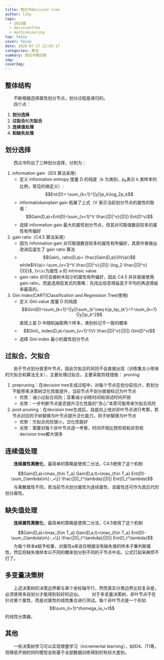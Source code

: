 ```yaml
---
title: 西瓜书decision tree
author: lihy
tags:
  - 2020夏
  - decisionTree
  - machineLearing
top: false
cover: false
date: 2020-07-27 22:03:17
categories: 算法
summary: 西瓜书第四章
img:
coverImg:
---
```


## 整体结构

&emsp;&emsp;不断根据选择属性划分节点，划分过程是递归的。  
&emsp;&emsp;四个点：

1. **划分选择**
2. **过拟合**和**欠拟合**
3. **连续值处理**
4. **和缺失处理**

## 划分选择

&emsp;&emsp;西瓜书列出了三种划分选择，分别为：

1. information gain（ID3 算法采用）
   - 定义 information entropy 度量 D 的纯度（k 为类别，$p_k$表示 k 类样本的比例，常见的熵定义）:$$Ent(D)=-\sum_{k=1}^{|y|}p_k\log_2p_k$$
   - informatiokanqilain gain 拓展了上式（V 表示当前划分节点的属性的取值：$$Gain(D,a)=Ent(D)-\sum_{v=1}^V \frac{|D|^v}{|D|} Ent(D^v)$$
   - 选择 information gain 最大的属性划分节点，但其对可取值数目较多的属性有所偏好
2. gain ratio（C4.5 算法采用）
   - 因为 information gain 对可取值数目较多的属性有所偏好，其原作者做出改进后诞生了 gain ratio 算法
   - $$Gain\_ ratio(D,a)= \frac{Gain(D,a)}{IV(a)}$$
      while$IV(a)=-\sum_{v=1}^V \frac{|D|^v}{|D|} \log_2 \frac{|D|^v}{|D|}$, `IV(a)`为属性 a 的 intrinsic value.
   - gain ratio 对可去植树木较少的属性有所偏好，因此 C4.5 并非直接使用 gain ratio，而是选用启发式的策略：先找出信息增益高于平均的再选增益率最高的。
3. Gini index(CART(Classification and Regression Tree)使用)
   - 定义 Gini value 度量 D 的纯度$$Gini(D)=\sum_{k=1}^{|y|}\sum_{k'\neq k}p_kp_{k'}=1-\sum_{k=1}{|y|}p_k^2$$直观上是 D 中随机抽取两个样本，类别标记不一致的概率
   - $$Gini\_ index(D,a)=\sum_{v=1}^{V} \frac{|D|^v}{|D|} Gini(D^v)$$
   - 选择 Gini index 最小的属性划分节点

## 过拟合、欠拟合

&emsp;&emsp;由于节点划分直至叶节点，因此欠拟合的风险不会直接出现（训练集太小带来的欠拟合和算法无关），主要处理过拟合。主要采取剪枝措施：
pruning:

1. prepruning：在decision tree生成过程中，对每个节点在划分前估计，若划分不能带来决策树泛化性能提升，当前节点不划分直接标记为叶节点
   - 优势：减小过拟合风险；显著减小训练时间和测试时间开销
   - 劣势：一步判断节点是否提升泛化性能的“贪心”本质可能带来欠拟合风险
2. post-pruning：在decision tree生成后，自底向上地对非叶节点进行考察，若节点对应的子树替换为叶节点提升泛化能力，将子树替换为叶节点
   - 优势：欠拟合风险很小，泛化性能好
   - 劣势：需要对每个非叶节点逐一考察，时间开销比预剪枝和非剪枝decision tree都大很多

## 连续值处理

&emsp;&emsp;**连续属性离散化**，最简单的策略是使用二分法，C4.5使用了这个机制

$$Gain(D,a)=\max_{t\in T_a} Gain(D,a,t)=\max_{t\in T_a} Ent(D)-\sum_{\lambda\in\{-,+\}} \frac{|D|_t^\lambda}{|D|} Ent(D_t^\lambda)$$
&emsp;&emsp;与离散属性不同，若当前节点划分属性为连续属性，该属性还可作为其后代的划分属性。

## 缺失值处理

&emsp;&emsp;**连续属性离散化**，最简单的策略是使用二分法，C4.5使用了这个机制

$$Gain(D,a)=\max_{t\in T_a} Gain(D,a,t)=\max_{t\in T_a} Ent(D)-\sum_{\lambda\in\{-,+\}} \frac{|D|_t^\lambda}{|D|} Ent(D_t^\lambda)$$
&emsp;&emsp;为每个样本$\mathbf{x}$赋予权重，对属性a来说仅根据没有缺失值的样本子集判断属性，然后将缺失值样本以不同的概率划分到不同的子节点中去。公式打起来麻烦不打了。

## 多变量决策树

&emsp;&emsp;上述决策树的决策边界都与某个坐标轴平行，然而真实分类边界比较复杂是，必须使用多段划分才能得到较好的近似。
&emsp;&emsp;对于多变量决策树，非叶节点不在针对某个属性，而是对属性的线性集合进行测试。每个非叶节点是一个形如$$\sum_{i=1}^d\omega_ia_i=t$$的线性分类器。

## 其他

&emsp;&emsp;一些决策树学习可以实现增量学习（incremental learning），如ID4、ITI等，但降低开销的同时模型会和基于全部数据训练得到的有较大差别。
